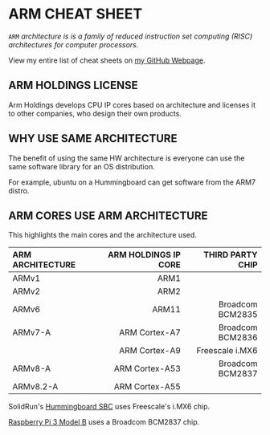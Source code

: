 # ARM CHEAT SHEET

`ARM` _architecture is is a family of reduced instruction
set computing (RISC) architectures for computer processors._

View my entire list of cheat sheets on
[my GitHub Webpage](https://jeffdecola.github.io/my-cheat-sheets/).

## ARM HOLDINGS LICENSE

Arm Holdings develops CPU IP cores based on architecture
and licenses it to other companies, who design their own products.

## WHY USE SAME ARCHITECTURE

The benefit of using the same HW architecture is
everyone can use the same software library for an OS distribution.

For example, ubuntu on a Hummingboard can get software from
the ARM7 distro.

## ARM CORES USE ARM ARCHITECTURE

This highlights the main cores and the architecture used.

| ARM ARCHITECTURE |      ARM HOLDINGS IP CORE |       THIRD PARTY CHIP |
|:-----------------|--------------------------:|-----------------------:|
| ARMv1            |                      ARM1 |                        |
| ARMv2            |                      ARM2 |                        |
| ARMv6            |                     ARM11 |       Broadcom BCM2835 |
| ARMv7-A          |             ARM Cortex-A7 |       Broadcom BCM2836 |
|                  |             ARM Cortex-A9 |        Freescale i.MX6 |
| ARMv8-A          |            ARM Cortex-A53 |       Broadcom BCM2837 |
| ARMv8.2-A        |            ARM Cortex-A55 |                        |

SolidRun's
[Hummingboard SBC](https://github.com/JeffDeCola/my-cheat-sheets/tree/master/other/single-board-computers/hummingboard/specifications-cheat-sheet)
uses Freescale's i.MX6 chip.

[Raspberry Pi 3 Model B](https://github.com/JeffDeCola/my-cheat-sheets/tree/master/other/single-board-computers/raspberry-pi/specifications-cheat-sheet)
uses a Broadcom BCM2837 chip.
